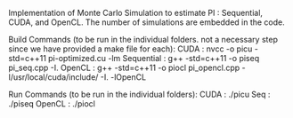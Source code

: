 Implementation of Monte Carlo Simulation to estimate PI : Sequential, CUDA, and OpenCL. The number of simulations are embedded in the code.

Build Commands (to be run in the individual folders. not a necessary step since we have provided a make file for each):
    CUDA : nvcc -o picu -std=c++11  pi-optimized.cu -lm
    Sequential : g++ -std=c++11 -o piseq pi_seq.cpp -I.
    OpenCL : g++ -std=c++11 -o piocl pi_opencl.cpp -I/usr/local/cuda/include/ -I. -lOpenCL

Run Commands  (to be run in the individual folders):
    CUDA : ./picu
    Seq : ./piseq
    OpenCL : ./piocl

